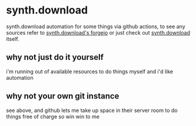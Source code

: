 # synth.download

synth.download automation for some things via github actions, to see any sources refer to [synth.download's forgejo](https://forged.synth.download) or just check out [synth.download](https://synth.download) itself.

## why not just do it yourself

i'm running out of available resources to do things myself and i'd like automation

## why not your own git instance

see above, and github lets me take up space in their server room to do things free of charge so win win to me
